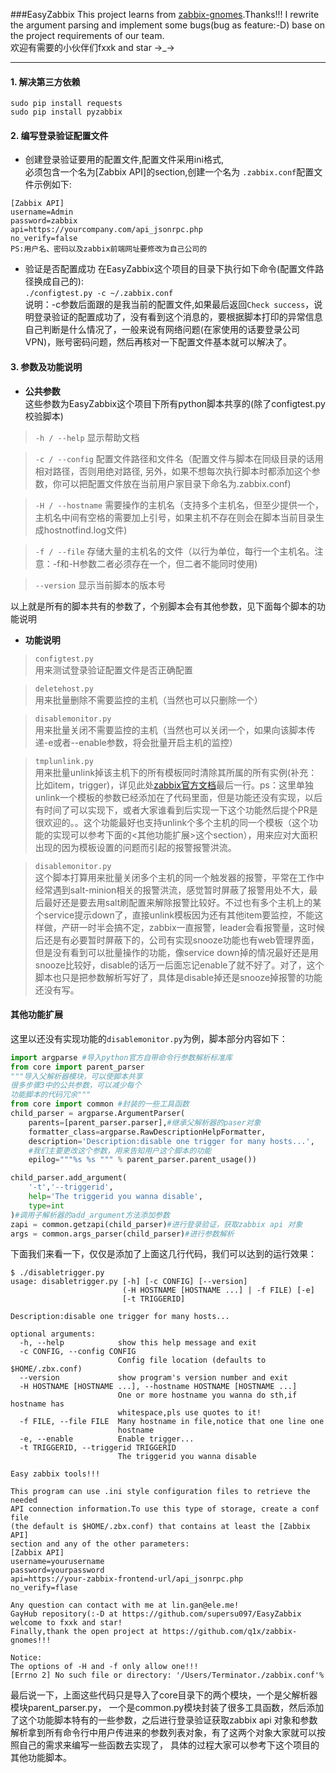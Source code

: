 ###EasyZabbix
This project learns from [zabbix-gnomes](https://github.com/q1x/zabbix-gnomes).Thanks!!!
I rewrite the argument parsing and implement some bugs(bug as feature:-D) base on the project requirements of our team.   
欢迎有需要的小伙伴们fxxk and star →_→

----------
#### 1. 解决第三方依赖
```
sudo pip install requests
sudo pip install pyzabbix
```
#### 2. 编写登录验证配置文件
- 创建登录验证要用的配置文件,配置文件采用ini格式,  
必须包含一个名为[Zabbix API]的section,创建一个名为
`.zabbix.conf`配置文件示例如下:  
```
[Zabbix API]
username=Admin  
password=zabbix  
api=https://yourcompany.com/api_jsonrpc.php
no_verify=false
PS:用户名、密码以及zabbix前端网址要修改为自己公司的
```

- 验证是否配置成功
在EasyZabbix这个项目的目录下执行如下命令(配置文件路径换成自己的):  
`./configtest.py -c ~/.zabbix.conf`  
说明：-c参数后面跟的是我当前的配置文件,如果最后返回`Check success`，说明登录验证的配置成功了，没有看到这个消息的，要根据脚本打印的异常信息自己判断是什么情况了，一般来说有网络问题(在家使用的话要登录公司VPN)，账号密码问题，然后再核对一下配置文件基本就可以解决了。
    
#### 3. 参数及功能说明
- **公共参数**  
这些参数为EasyZabbix这个项目下所有python脚本共享的(除了configtest.py校验脚本)

>`-h / --help`
显示帮助文档

>`-c / --config`
配置文件路径和文件名（配置文件与脚本在同级目录的话用相对路径，否则用绝对路径, 另外，如果不想每次执行脚本时都添加这个参数，你可以把配置文件放在当前用户家目录下命名为.zabbix.conf)  

>`-H / --hostname`
需要操作的主机名（支持多个主机名，但至少提供一个，主机名中间有空格的需要加上引号，如果主机不存在则会在脚本当前目录生成hostnotfind.log文件)  

>`-f / --file`
存储大量的主机名的文件（以行为单位，每行一个主机名。注意：-f和-H参数二者必须存在一个，但二者不能同时使用)

>`--version`
显示当前脚本的版本号

以上就是所有的脚本共有的参数了，个别脚本会有其他参数，见下面每个脚本的功能说明

- **功能说明**

>`configtest.py`  
用来测试登录验证配置文件是否正确配置

>`deletehost.py`  
用来批量删除不需要监控的主机（当然也可以只删除一个）

>`disablemonitor.py`  
用来批量关闭不需要监控的主机（当然也可以关闭一个，如果向该脚本传递-e或者--enable参数，将会批量开启主机的监控）

>`tmplunlink.py`  
用来批量unlink掉该主机下的所有模板同时清除其所属的所有实例(补充：比如item，trigger)，详见此处[zabbix官方文档](https://www.zabbix.com/documentation/2.2/manual/config/templates/linking"zabbix官方文档")最后一行。ps：这里单独unlink一个模板的参数已经添加在了代码里面，但是功能还没有实现，以后有时间了可以实现下，或者大家谁看到后实现一下这个功能然后提个PR是很欢迎的。。这个功能最好也支持unlink个多个主机的同一个模板（这个功能的实现可以参考下面的<其他功能扩展>这个section），用来应对大面积出现的因为模板设置的问题而引起的报警报警洪流。

>`disablemonitor.py`  
这个脚本打算用来批量关闭多个主机的同一个触发器的报警，平常在工作中经常遇到salt-minion相关的报警洪流，感觉暂时屏蔽了报警用处不大，最后最好还是要去用salt刷配置来解除报警比较好。不过也有多个主机上的某个service提示down了，直接unlink模板因为还有其他item要监控，不能这样做，产研一时半会搞不定，zabbix一直报警，leader会看报警量，这时候后还是有必要暂时屏蔽下的，公司有实现snooze功能也有web管理界面，但是没有看到可以批量操作的功能，像service down掉的情况最好还是用snooze比较好，disable的话万一后面忘记enable了就不好了。对了，这个脚本也只是把参数解析写好了，具体是disable掉还是snooze掉报警的功能还没有写。

#### **其他功能扩展**
这里以还没有实现功能的`disablemonitor.py`为例，脚本部分内容如下：
```python
import argparse #导入python官方自带命令行参数解析标准库
from core import parent_parser 
"""导入父解析器模块，可以使脚本共享
很多步骤3中的公共参数，可以减少每个
功能脚本的代码冗余"""
from core import common #封装的一些工具函数
child_parser = argparse.ArgumentParser(
    parents=[parent_parser.parser],#继承父解析器的paser对象
    formatter_class=argparse.RawDescriptionHelpFormatter,
    description='Description:disable one trigger for many hosts...',
	#我们主要更改这个参数，用来告知用户这个脚本的功能 
    epilog="""%s %s """ % parent_parser.parent_usage())

child_parser.add_argument(
    '-t','--triggerid',
    help='The triggerid you wanna disable',
    type=int
)#调用子解析器的add_argument方法添加参数
zapi = common.getzapi(child_parser)#进行登录验证，获取zabbix api 对象
args = common.args_parser(child_parser)#进行参数解析
```

下面我们来看一下，仅仅是添加了上面这几行代码，我们可以达到的运行效果：
```
$ ./disabletrigger.py
usage: disabletrigger.py [-h] [-c CONFIG] [--version]
                         (-H HOSTNAME [HOSTNAME ...] | -f FILE) [-e]
                         [-t TRIGGERID]

Description:disable one trigger for many hosts...

optional arguments:
  -h, --help            show this help message and exit
  -c CONFIG, --config CONFIG
                        Config file location (defaults to $HOME/.zbx.conf)
  --version             show program's version number and exit
  -H HOSTNAME [HOSTNAME ...], --hostname HOSTNAME [HOSTNAME ...]
                        One or more hostname you wanna do sth,if hostname has
                        whitespace,pls use quotes to it!
  -f FILE, --file FILE  Many hostname in file,notice that one line one
                        hostname
  -e, --enable          Enable trigger...
  -t TRIGGERID, --triggerid TRIGGERID
                        The triggerid you wanna disable

Easy zabbix tools!!!

This program can use .ini style configuration files to retrieve the needed
API connection information.To use this type of storage, create a conf file
(the default is $HOME/.zbx.conf) that contains at least the [Zabbix API]
section and any of the other parameters:
[Zabbix API]
username=yourusername
password=yourpassword
api=https://your-zabbix-frontend-url/api_jsonrpc.php
no_verify=flase

Any question can contact with me at lin.gan@ele.me!
GayHub repository(:-D at https://github.com/supersu097/EasyZabbix
welcome to fxxk and star!
Finally,thank the open project at https://github.com/q1x/zabbix-gnomes!!!

Notice:
The options of -H and -f only allow one!!!
[Errno 2] No such file or directory: '/Users/Terminator./zabbix.conf'%
```

最后说一下，上面这些代码只是导入了core目录下的两个模块，一个是父解析器模块parent_parser.py，
一个是common.py模块封装了很多工具函数，然后添加了这个功能脚本特有的一些参数，之后进行登录验证获取zabbix api   对象和参数解析拿到所有命令行中用户传进来的参数列表对象，有了这两个对象大家就可以按照自己的需求来编写一些函数去实现了，
具体的过程大家可以参考下这个项目的其他功能脚本。
